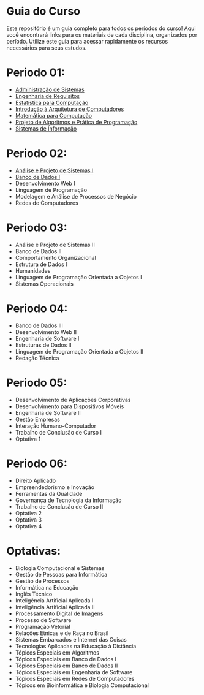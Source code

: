 # Guia do Curso
Este repositório é um guia completo para todos os períodos do curso! Aqui você encontrará links para os materiais de cada disciplina, organizados por período. Utilize este guia para acessar rapidamente os recursos necessários para seus estudos.

# Periodo 01:
- [Administração de Sistemas](https://github.com/UFPR-TADS/DS010)
- [Engenharia de Requisitos](https://github.com/UFPR-TADS/DS210-ENGENHARIA-DE-REQUISITOS)
- [Estatística para Computação](https://github.com/UFPR-TADS/DS611-ESTATISTICA-PARA-COMPUTACAO)
- [Introdução à Arquitetura de Computadores](https://github.com/UFPR-TADS/DS011-INTRODUCAO-A-ARQUITETURA-DE-COMPUTADORES)
- [Matemática para Computação](https://github.com/UFPR-TADS/DS612-MATEMATICA-PARA-COMPUTACAO)
- [Projeto de Algoritmos e Prática de Programação](https://github.com/UFPR-TADS/DS110-PROJETO-DE-ALGORITMOS-E-PR-TICA-DE-PROGRAMACAO)
- [Sistemas de Informação](https://github.com/UFPR-TADS/DS211-SISTEMAS-DE-INFORMACAO)

# Periodo 02:
- [Análise e Projeto de Sistemas I](https://github.com/UFPR-TADS/Analise-e-Projeto-de-Sistemas-I)
- [Banco de Dados I](https://github.com/UFPR-TADS/Banco-de-Dados-I)
- Desenvolvimento Web I
- Linguagem de Programação
- Modelagem e Análise de Processos de Negócio
- Redes de Computadores

# Periodo 03:
- Análise e Projeto de Sistemas II
- Banco de Dados II
- Comportamento Organizacional
- Estrutura de Dados I
- Humanidades
- Linguagem de Programação Orientada a Objetos I
- Sistemas Operacionais

# Periodo 04:
- Banco de Dados III
- Desenvolvimento Web II
- Engenharia de Software I
- Estruturas de Dados II
- Linguagem de Programação Orientada a Objetos II
- Redação Técnica

# Periodo 05:
- Desenvolvimento de Aplicações Corporativas
- Desenvolvimento para Dispositivos Móveis
- Engenharia de Software II
- Gestão Empresas
- Interação Humano-Computador
- Trabalho de Conclusão de Curso I
- Optativa 1

# Periodo 06:
- Direito Aplicado
- Empreendedorismo e Inovação
- Ferramentas da Qualidade
- Governança de Tecnologia da Informação
- Trabalho de Conclusão de Curso II
- Optativa 2
- Optativa 3
- Optativa 4

# Optativas:
- Biologia Computacional e Sistemas
- Gestão de Pessoas para Informática
- Gestão de Processos
- Informática na Educação
- Inglês Técnico
- Inteligência Artificial Aplicada I
- Inteligência Artificial Aplicada II
- Processamento Digital de Imagens
- Processo de Software
- Programação Vetorial
- Relações Étnicas e de Raça no Brasil
- Sistemas Embarcados e Internet das Coisas
- Tecnologias Aplicadas na Educação à Distância
- Tópicos Especiais em Algoritmos
- Tópicos Especiais em Banco de Dados I
- Tópicos Especiais em Banco de Dados II
- Tópicos Especiais em Engenharia de Software
- Tópicos Especiais em Redes de Computadores
- Tópicos em Bioinformática e Biologia Computacional
